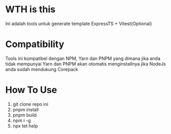 # WTH is this
Ini adalah tools untuk generate template ExpressTS + Vitest(Optional)
# Compatibility
Tools ini kompatibel dengan NPM, Yarn dan PNPM yang dimana jika anda tidak mempunyai Yarn dan PNPM akan otomatis menginstallnya jika NodeJs anda sudah mendukung Corepack
# How To Use
1. git clone repo ini
2. pnpm install
3. pnpm build
4. npm i -g
5. npx tet help